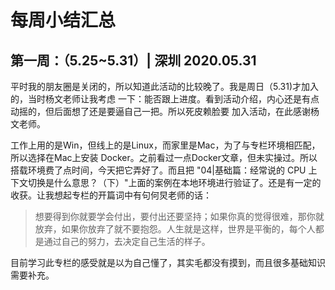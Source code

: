 # 每周小结汇总

## 第一周：（5.25~5.31）| 深圳 2020.05.31

平时我的朋友圈是关闭的，所以知道此活动的比较晚了。我是周日（5.31)才加入的，当时杨文老师让我考虑
一下：能否跟上进度。看到活动介绍，内心还是有点动摇的，但后面想了还是要逼自己一把。所以死皮赖脸要
加入活动，在此感谢杨文老师。

工作上用的是Win，但线上的是Linux，而家里是Mac，为了与专栏环境相匹配，所以选择在Mac上安装
Docker。之前看过一点Docker文章，但未实操过。所以搭载环境费了点时间，今天把它弄好了。而且把
"04|基础篇：经常说的 CPU 上下文切换是什么意思？（下）"上面的案例在本地环境进行验证了。还是有一定的收获。让我想起专栏的开篇词中有句何炅老师的话：

> 想要得到你就要学会付出，要付出还要坚持；如果你真的觉得很难，那你就放弃，如果你放弃了就不要抱怨。人生就是这样，世界是平衡的，每个人都是通过自己的努力，去决定自己生活的样子。

目前学习此专栏的感受就是以为自己懂了，其实毛都没有摸到，而且很多基础知识需要补充。
